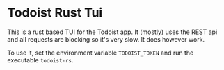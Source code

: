 # Todoist Rust Tui

This is a rust based TUI for the Todoist app. It (mostly) uses the REST api and all requests are blocking so it's very slow. It does however work.

To use it, set the environment variable `TODOIST_TOKEN` and run the executable `todoist-rs`.
